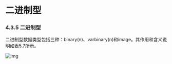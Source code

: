 # 二进制型

### 4.3.5 二进制型

二进制型数据类型包括三种：binary(n)、varbinary(n)和image。其作用和含义说明如表5.7所示。

 ![img](https://img2018.cnblogs.com/blog/1427277/201906/1427277-20190620195759874-1866466236.png)

 
